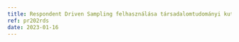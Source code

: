 ```yaml
---
title: Respondent Driven Sampling felhasználása társadalomtudományi kutatásoknál
ref: pr202rds
date: 2023-01-16
---
```


